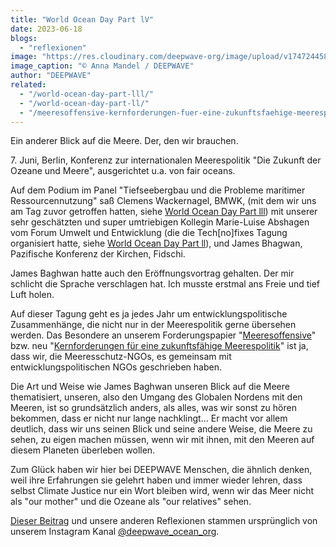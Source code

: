```yaml
---
title: "World Ocean Day Part lV"
date: 2023-06-18
blogs: 
  - "reflexionen"
image: "https://res.cloudinary.com/deepwave-org/image/upload/v1747244584/deepwave.org/WhatsApp-Image-2023-11-24-at-07.10.00-4.jpg"
image_caption: "© Anna Mandel / DEEPWAVE"
author: "DEEPWAVE"
related: 
  - "/world-ocean-day-part-lll/"
  - "/world-ocean-day-part-ll/"
  - "/meeresoffensive-kernforderungen-fuer-eine-zukunftsfaehige-meerespolitik/"
---
```


Ein anderer Blick auf die Meere. Der, den wir brauchen.

7\. Juni, Berlin, Konferenz zur internationalen Meerespolitik "Die Zukunft der Ozeane und Meere", ausgerichtet u.a. von fair oceans.

Auf dem Podium im Panel "Tiefseebergbau und die Probleme maritimer Ressourcennutzung" saß Clemens Wackernagel, BMWK, (mit dem wir uns am Tag zuvor getroffen hatten, siehe [World Ocean Day Part lll](https://www.deepwave.org/world-ocean-day-part-lll/)) mit unserer sehr geschätzten und super umtriebigen Kollegin Marie-Luise Abshagen vom Forum Umwelt und Entwicklung (die die Tech\[no\]fixes Tagung organisiert hatte, siehe [World Ocean Day Part ll](https://www.deepwave.org/world-ocean-day-part-ll/)), und James Bhagwan, Pazifische Konferenz der Kirchen, Fidschi.

James Baghwan hatte auch den Eröffnungsvortrag gehalten. Der mir schlicht die Sprache verschlagen hat. Ich musste erstmal ans Freie und tief Luft holen.

Auf dieser Tagung geht es ja jedes Jahr um entwicklungspolitische Zusammenhänge, die nicht nur in der Meerespolitik gerne übersehen werden. Das Besondere an unserem Forderungspapier "[Meeresoffensive](https://www.deepwave.org/die-ozeane/meerespolitik/)" bzw. neu "[Kernforderungen für eine zukunftsfähige Meerespolitik](https://www.deepwave.org/meeresoffensive-kernforderungen-fuer-eine-zukunftsfaehige-meerespolitik/)" ist ja, dass wir, die Meeresschutz-NGOs, es gemeinsam mit entwicklungspolitischen NGOs geschrieben haben.

Die Art und Weise wie James Baghwan unseren Blick auf die Meere thematisiert, unseren, also den Umgang des Globalen Nordens mit den Meeren, ist so grundsätzlich anders, als alles, was wir sonst zu hören bekommen, dass er nicht nur lange nachklingt... Er macht vor allem deutlich, dass wir uns seinen Blick und seine andere Weise, die Meere zu sehen, zu eigen machen müssen, wenn wir mit ihnen, mit den Meeren auf diesem Planeten überleben wollen.

Zum Glück haben wir hier bei DEEPWAVE Menschen, die ähnlich denken, weil ihre Erfahrungen sie gelehrt haben und immer wieder lehren, dass selbst Climate Justice nur ein Wort bleiben wird, wenn wir das Meer nicht als "our mother" und die Ozeane als "our relatives" sehen.

[Dieser Beitrag](https://www.instagram.com/p/CtpDk8dM2WM/) und unsere anderen Reflexionen stammen ursprünglich von unserem Instagram Kanal [@deepwave\_ocean\_org](https://www.instagram.com/deepwave_ocean_org/).
